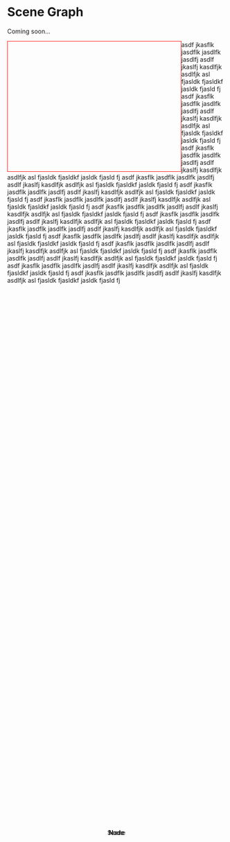 # Scene Graph

Coming soon...

<div class="graph">
  <lume-scene id="scene">
    <!-- Root Scene -->
    <lume-node size="60 30" align="0.5 0.2" mount-point="0.5 0.5">
      <div align="center">Scene</div>
    </lume-node>
    <!-- Left Child Node -->
    <lume-node size="60 30" align="0.3 0.5" mount-point="0.5 0.5">
      <div align="center">Node</div>
    </lume-node>
    <!-- Right Child Node -->
    <lume-node size="60 30" align="0.7 0.5" mount-point="0.5 0.5">
      <div align="center">Node</div>
    </lume-node>
    <!-- Line, Root Scene to Left Child Node -->
    <lume-node class="line" size="2 100" align="0.4 0.35" rotation="0 0 50" mount-point="0.5 0.5" position="0 0 -1"></lume-node>
    <!-- Line, Root Scene to Left Child Node -->
    <lume-node class="line" size="2 100" align="0.6 0.35" rotation="0 0 -50" mount-point="0.5 0.5" position="0 0 -1"></lume-node>
    <!-- Left Grandchild Node -->
    <lume-node size="60 30" align="0.2 0.8" mount-point="0.5 0.5">
      <div align="center">Node</div>
    </lume-node>
    <!-- Right Grandchild Node -->
    <lume-node size="60 30" align="0.4 0.8" mount-point="0.5 0.5">
      <div align="center">Node</div>
    </lume-node>
    <!-- Line, Left Child to Left Grandchild Node -->
    <lume-node class="line" size="2 100" align="0.25 0.65" rotation="0 0 25" mount-point="0.5 0.5" position="0 0 -1"></lume-node>
    <!-- Line, Left Child to Right Grandchild Node -->
    <lume-node class="line" size="2 100" align="0.35 0.65" rotation="0 0 -25" mount-point="0.5 0.5" position="0 0 -1"></lume-node>
  </lume-scene>
</div>

asdf jkasflk jasdflk jasdlfk jasdlfj asdlf jkaslfj kasdlfjk asdlfjk asl fjasldk fjasldkf jasldk fjasld fj
asdf jkasflk jasdflk jasdlfk jasdlfj asdlf jkaslfj kasdlfjk asdlfjk asl fjasldk fjasldkf jasldk fjasld fj
asdf jkasflk jasdflk jasdlfk jasdlfj asdlf jkaslfj kasdlfjk asdlfjk asl fjasldk fjasldkf jasldk fjasld fj
asdf jkasflk jasdflk jasdlfk jasdlfj asdlf jkaslfj kasdlfjk asdlfjk asl fjasldk fjasldkf jasldk fjasld fj
asdf jkasflk jasdflk jasdlfk jasdlfj asdlf jkaslfj kasdlfjk asdlfjk asl fjasldk fjasldkf jasldk fjasld fj
asdf jkasflk jasdflk jasdlfk jasdlfj asdlf jkaslfj kasdlfjk asdlfjk asl fjasldk fjasldkf jasldk fjasld fj
asdf jkasflk jasdflk jasdlfk jasdlfj asdlf jkaslfj kasdlfjk asdlfjk asl fjasldk fjasldkf jasldk fjasld fj
asdf jkasflk jasdflk jasdlfk jasdlfj asdlf jkaslfj kasdlfjk asdlfjk asl fjasldk fjasldkf jasldk fjasld fj
asdf jkasflk jasdflk jasdlfk jasdlfj asdlf jkaslfj kasdlfjk asdlfjk asl fjasldk fjasldkf jasldk fjasld fj
asdf jkasflk jasdflk jasdlfk jasdlfj asdlf jkaslfj kasdlfjk asdlfjk asl fjasldk fjasldkf jasldk fjasld fj
asdf jkasflk jasdflk jasdlfk jasdlfj asdlf jkaslfj kasdlfjk asdlfjk asl fjasldk fjasldkf jasldk fjasld fj
asdf jkasflk jasdflk jasdlfk jasdlfj asdlf jkaslfj kasdlfjk asdlfjk asl fjasldk fjasldkf jasldk fjasld fj
asdf jkasflk jasdflk jasdlfk jasdlfj asdlf jkaslfj kasdlfjk asdlfjk asl fjasldk fjasldkf jasldk fjasld fj
asdf jkasflk jasdflk jasdlfk jasdlfj asdlf jkaslfj kasdlfjk asdlfjk asl fjasldk fjasldkf jasldk fjasld fj

<style>
  .graph {
    float: left;
    width: 400px; height: 300px;
    border: 1px solid red;
  }
  lume-scene {
    user-select: none;
  }
  .line {
    background: black;
  }
  lume-node:not(.line) {
    background: skyblue;
    border-radius: 3px;
  }
  lume-node div {
    position: absolute;
    top: 50%; left: 50%;
    transform: translate(-50%, -50%);
  }
</style>

<script>
  // FIXME temporary hack to trigger a re-render because transforms are not
  // updated on the initial paint.
  document.querySelectorAll('lume-scene *').forEach(n => {
    if (n instanceof LUME.Node) {
      n.rotation.y += 0.000000001
      n.addEventListener('pointerover', event => {
        console.log('on a node!')
        n.scale.x = 1.1
        n.scale.y = 1.1
        n.scale.z = 1.1
      })
      n.addEventListener('pointerout', event => {
        n.scale.x = 1
        n.scale.y = 1
        n.scale.z = 1
      })
    }
  })
</script>
